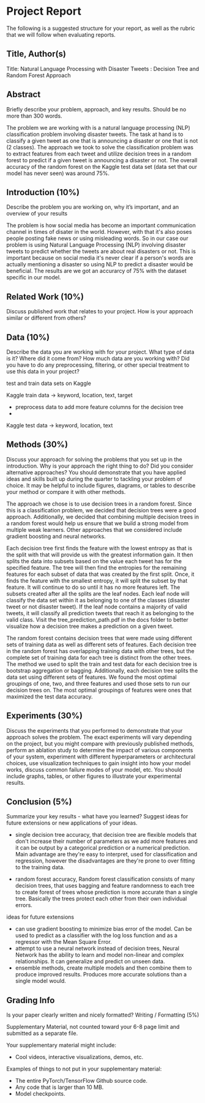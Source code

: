 # Project Report
The following is a suggested structure for your report, as well as the rubric that we will follow when evaluating reports.

## Title, Author(s)
Title: Natural Language Processing with Disaster Tweets : Decision Tree and Random Forest Approach

## Abstract
Briefly describe your problem, approach, and key results. Should be no more than 300 words.

The problem we are working with is a natural language processing (NLP) classification problem involving disaster tweets.  The task at hand is to classify a given tweet as one that is announcing a disaster or one that is not (2 classes). The approach we took to solve the classification problem was to extract features from each tweet and utilize decision trees in a random forest to predict if a given tweet is announcing a disaster or not.  The overall accuracy of the random forest on the Kaggle test data set (data set that our model has never seen) was around 75%.

## Introduction (10%)
Describe the problem you are working on, why it’s important, and an overview of your results

The problem is how social media has become an important communication channel in times of disater in the world. However, with that it's also poses people posting fake news or using misleading words. So in our case our problem is using Natural Language Processing (NLP) involving disaster tweets to predict whether the tweets are about real disasters or not. This is important because on social media it's never clear if a person's words are actually mentioning a disaster so using NLP to predict a disaster would be beneficial. The results are we got an accurarcy of 75% with the dataset specific in our model. 

## Related Work (10%)
Discuss published work that relates to your project. How is your approach similar or different from others?


## Data (10%)
Describe the data you are working with for your project. What type of data is it? Where did it come from? How much data are you working with? Did you have to do any preprocessing, filtering, or other special treatment to use this data in your project?

test and train data sets on Kaggle

Kaggle train data -> keyword, location, text, target
- preprocess data to add more feature columns for the decision tree
- 

Kaggle test data -> keyword, location, text

## Methods (30%)
Discuss your approach for solving the problems that you set up in the introduction. Why is your approach the right thing to do? Did you consider alternative approaches? You should demonstrate that you have applied ideas and skills built up during the quarter to tackling your problem of choice. It may be helpful to include figures, diagrams, or tables to describe your method or compare it with other methods.

The approach we chose is to use decision trees in a random forest. Since this is a classification problem, we decided that decision trees were a good approach. Additionally, we decided that combining multiple decision trees in a random forest would help us ensure that we build a strong model from multiple weak learners.  Other approaches that we considered include gradient boosting and neural networks. 

Each decision tree first finds the feature with the lowest entropy as that is the split with that will provide us with the greatest information gain.  It then splits the data into subsets based on the value each tweet has for the specified feature.  The tree will then find the entropies for the remaining features for each subset of data that was created by the first split.  Once, it finds the feature with the smallest entropy, it will split the subset by that feature.  It will continue to do so until it has no more features left.  The subsets created after all the splits are the leaf nodes.  Each leaf node will classify the data set within it as belonging to one of the classes (disaster tweet or not disaster tweet).  If the leaf node contains a majority of valid tweets, it will classify all prediction tweets that reach it as belonging to the valid class. Visit the tree_prediction_path.pdf in the docs folder to better visualize how a decision tree makes a prediction on a given tweet.

The random forest contains decision trees that were made using different sets of training data as well as different sets of features. Each decision tree in the random forest has overlapping training data with other trees, but the complete set of training data for each tree is distinct from the other trees.  The method we used to split the train and test data for each decision tree is bootstrap aggregation or bagging.  Additionally, each decision tree splits the data set using different sets of features. We found the most optimal groupings of one, two, and three features and used those sets to run our decision trees on.  The most optimal groupings of features were ones that maximized the test data accuracy. 

## Experiments (30%)
Discuss the experiments that you performed to demonstrate that your approach solves the problem. The exact experiments will vary depending on the project, but you might compare with previously published methods, perform an ablation study to determine the impact of various components of your system, experiment with different hyperparameters or architectural choices, use visualization techniques to gain insight into how your model works, discuss common failure modes of your model, etc. You should include graphs, tables, or other figures to illustrate your experimental results.

## Conclusion (5%)
Summarize your key results - what have you learned? Suggest ideas for future extensions or new applications of your ideas.

- single decision tree accuracy, that decision tree are flexible models that don't increase their number of parameters as we add more features and it can be output by a categorical prediction or a numerical prediction. Main advantage are they're easy to interpret, used for classification and regression, however the disadvantages are they're prone to over fitting to the training data.

- random forest accuracy, Random forest classification consists of many decision trees, that uses bagging and feature randomness to each tree to create forest of trees whose prediction is more accurate than a single tree. Basically the trees protect each other from their own individual errors.

ideas for future extensions
- can use gradient boosting to minimize bias error of the model. Can be used to predict as a classifier with the log loss function and as a regressor with the Mean Square Error.
- attempt to use a neural network instead of decision trees, Neural Network has the ability to learn and model non-linear and complex relationships. It can generalize and predict on unseen data.
- ensemble methods, create multiple models and then combine them to produce improved results. Produces more accurate solutions than a single model would.

## Grading Info
Is your paper clearly written and nicely formatted? Writing / Formatting (5%)

Supplementary Material, not counted toward your 6-8 page limit and submitted as a separate file.

Your supplementary material might include:
- Cool videos, interactive visualizations, demos, etc.

Examples of things to not put in your supplementary material:
- The entire PyTorch/TensorFlow Github source code.
- Any code that is larger than 10 MB.
- Model checkpoints.
